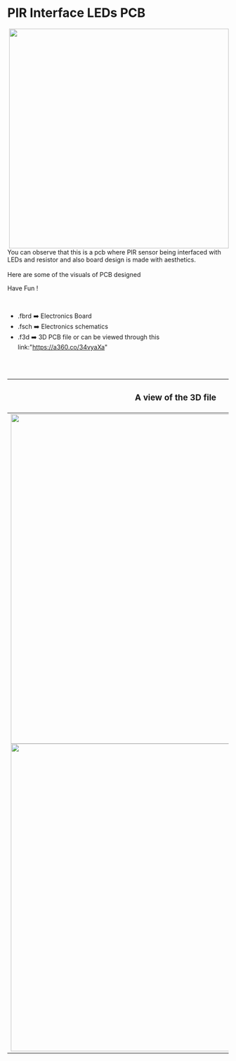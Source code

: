


<h1>PIR Interface LEDs PCB</h1>

<div>
   <img width=500 align=right src="https://github.com/Curovearth/Dive-into-Electronics/blob/main/PCB%20Designs/13-PIR%20interface%20LEDs/PIR%20board%20v2.png"/>
   <p>You can observe that this is a pcb where PIR sensor being interfaced with LEDs and resistor and also board design is made with aesthetics.<br><br>Here are some of the visuals of PCB designed<br>
        
   Have Fun !
  </p>
<br>

   - .fbrd ➡️ Electronics Board
   - .fsch ➡️ Electronics schematics
   - .f3d  ➡️ 3D PCB file or can be viewed through this link:"https://a360.co/34vyaXa"
   
<br> <br>  
<div align=center>
   
| <h3>A view of the 3D file</h2> | <h3>Schematic Diagram for PCB</h3> |      
| --- | --- |
| <img width=750 align=center src="https://github.com/Curovearth/Dive-into-Electronics/blob/main/PCB%20Designs/13-PIR%20interface%20LEDs/img2.png"/><br><img width=700 align=center src="https://github.com/Curovearth/Dive-into-Electronics/blob/main/PCB%20Designs/13-PIR%20interface%20LEDs/img1.png"/> |    <img width="700" src="https://github.com/Curovearth/Dive-into-Electronics/blob/main/PCB%20Designs/13-PIR%20interface%20LEDs/schematics.png"> | 
 
</div>

 


